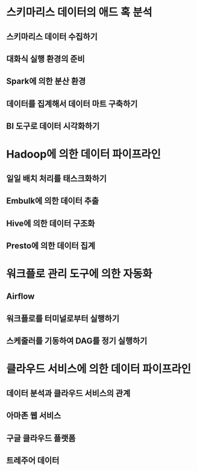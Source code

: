 # 스키마리스 데이터의 애드 혹 분석
## 스키마리스 데이터 수집하기
## 대화식 실행 환경의 준비
## Spark에 의한 분산 환경
## 데이터를 집계해서 데이터 마트 구축하기
## BI 도구로 데이터 시각화하기

# Hadoop에 의한 데이터 파이프라인
## 일일 배치 처리를 태스크화하기
## Embulk에 의한 데이터 추출
## Hive에 의한 데이터 구조화
## Presto에 의한 데이터 집계

# 워크플로 관리 도구에 의한 자동화
## Airflow
## 워크플로를 터미널로부터 실행하기
## 스케줄러를 기동하여 DAG를 정기 실행하기

# 클라우드 서비스에 의한 데이터 파이프라인
## 데이터 분석과 클라우드 서비스의 관계
## 아마존 웹 서비스
## 구글 클라우드 플랫폼
## 트레주어 데이터
